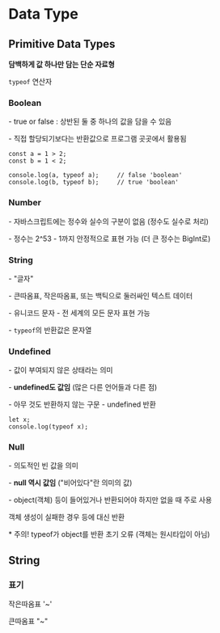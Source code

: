 # Data Type

## Primitive Data Types

**담백하게 값 하나만 담는 단순 자료형**

`typeof` 연산자

### Boolean

\- true or false : 상반된 둘 중 하나의 값을 담을 수 있음

\- 직접 할당되기보다는 반환값으로 프로그램 곳곳에서 활용됨

```
const a = 1 > 2;
const b = 1 < 2;

console.log(a, typeof a);     // false 'boolean'
console.log(b, typeof b);     // true 'boolean'
```

### Number

\- 자바스크립트에는 정수와 실수의 구분이 없음 (정수도 실수로 처리)

\- 정수는 2^53 - 1까지 안정적으로 표현 가능 (더 큰 정수는 BigInt로)

### String

\- "글자"

\- 큰따옴표, 작은따옴표, 또는 백틱으로 둘러싸인 텍스트 데이터

\- 유니코드 문자 - 전 세계의 모든 문자 표현 가능

\- `typeof`의 반환값은 문자열

### Undefined

\- 값이 부여되지 않은 상태라는 의미

\- **undefined도 값임** (많은 다른 언어들과 다른 점)

\- 아무 것도 반환하지 않는 구문 - undefined 반환

```
let x;
console.log(typeof x);
```

### Null

\- 의도적인 빈 값을 의미

\- **null 역시 값임** ("비어있다"란 의미의 값)

\- object(객체) 등이 들어있거나 반환되어야 하지만 없을 때 주로 사용

객체 생성이 실패한 경우 등에 대신 반환

\* 주의! typeof가 object를 반환 초기 오류 (객체는 원시타입이 아님)

## String

### 표기

작은따옴표 \'~\'

큰따옴표 \"~\"
